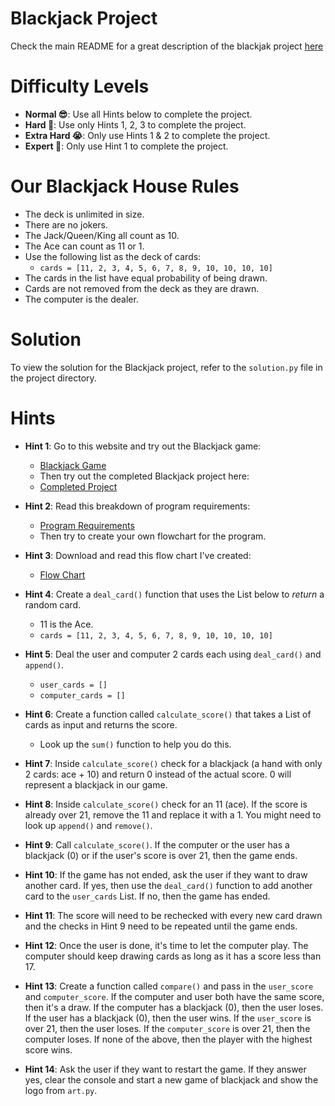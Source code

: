 # Blackjack Project

Check the main README for a great description of the blackjak project [here](../README.md)

# Difficulty Levels

- **Normal 😎**: Use all Hints below to complete the project.
- **Hard 🤔**: Use only Hints 1, 2, 3 to complete the project.
- **Extra Hard 😭**: Only use Hints 1 & 2 to complete the project.
- **Expert 🤯**: Only use Hint 1 to complete the project.

# Our Blackjack House Rules

- The deck is unlimited in size.
- There are no jokers.
- The Jack/Queen/King all count as 10.
- The Ace can count as 11 or 1.
- Use the following list as the deck of cards:
  - `cards = [11, 2, 3, 4, 5, 6, 7, 8, 9, 10, 10, 10, 10]`
- The cards in the list have equal probability of being drawn.
- Cards are not removed from the deck as they are drawn.
- The computer is the dealer.

# Solution

To view the solution for the Blackjack project, refer to the `solution.py` file in the project directory.

# Hints

- **Hint 1**: Go to this website and try out the Blackjack game: 
  - [Blackjack Game](https://games.washingtonpost.com/games/blackjack/)
  - Then try out the completed Blackjack project here: 
  - [Completed Project](https://appbrewery.github.io/python-day11-demo/)

- **Hint 2**: Read this breakdown of program requirements: 
  - [Program Requirements](http://listmoz.com/view/6h34DJpvJBFVRlZfJvxF)
  - Then try to create your own flowchart for the program.

- **Hint 3**: Download and read this flow chart I've created: 
  - [Flow Chart](https://drive.google.com/uc?export=download&id=1rDkiHCrhaf9eX7u7yjM1qwSuyEk-rPnt)

- **Hint 4**: Create a `deal_card()` function that uses the List below to *return* a random card.
  - 11 is the Ace.
  - `cards = [11, 2, 3, 4, 5, 6, 7, 8, 9, 10, 10, 10, 10]`

- **Hint 5**: Deal the user and computer 2 cards each using `deal_card()` and `append()`.
  - `user_cards = []`
  - `computer_cards = []`

- **Hint 6**: Create a function called `calculate_score()` that takes a List of cards as input and returns the score. 
  - Look up the `sum()` function to help you do this.

- **Hint 7**: Inside `calculate_score()` check for a blackjack (a hand with only 2 cards: ace + 10) and return 0 instead of the actual score. 0 will represent a blackjack in our game.

- **Hint 8**: Inside `calculate_score()` check for an 11 (ace). If the score is already over 21, remove the 11 and replace it with a 1. You might need to look up `append()` and `remove()`.

- **Hint 9**: Call `calculate_score()`. If the computer or the user has a blackjack (0) or if the user's score is over 21, then the game ends.

- **Hint 10**: If the game has not ended, ask the user if they want to draw another card. If yes, then use the `deal_card()` function to add another card to the `user_cards` List. If no, then the game has ended.

- **Hint 11**: The score will need to be rechecked with every new card drawn and the checks in Hint 9 need to be repeated until the game ends.

- **Hint 12**: Once the user is done, it's time to let the computer play. The computer should keep drawing cards as long as it has a score less than 17.

- **Hint 13**: Create a function called `compare()` and pass in the `user_score` and `computer_score`. If the computer and user both have the same score, then it's a draw. If the computer has a blackjack (0), then the user loses. If the user has a blackjack (0), then the user wins. If the `user_score` is over 21, then the user loses. If the `computer_score` is over 21, then the computer loses. If none of the above, then the player with the highest score wins.

- **Hint 14**: Ask the user if they want to restart the game. If they answer yes, clear the console and start a new game of blackjack and show the logo from `art.py`.


